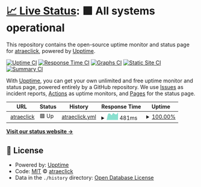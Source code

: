 # [📈 Live Status](https://atraeclick.github.io/status): <!--live status--> **🟩 All systems operational**

This repository contains the open-source uptime monitor and status page for [atraeclick](https://atraeclick.github.io/status), powered by [Upptime](https://github.com/upptime/upptime).

[![Uptime CI](https://github.com/atraeclick/status/workflows/Uptime%20CI/badge.svg)](https://github.com/atraeclick/status/actions?query=workflow%3A%22Uptime+CI%22)
[![Response Time CI](https://github.com/atraeclick/status/workflows/Response%20Time%20CI/badge.svg)](https://github.com/atraeclick/status/actions?query=workflow%3A%22Response+Time+CI%22)
[![Graphs CI](https://github.com/atraeclick/status/workflows/Graphs%20CI/badge.svg)](https://github.com/atraeclick/status/actions?query=workflow%3A%22Graphs+CI%22)
[![Static Site CI](https://github.com/atraeclick/status/workflows/Static%20Site%20CI/badge.svg)](https://github.com/atraeclick/status/actions?query=workflow%3A%22Static+Site+CI%22)
[![Summary CI](https://github.com/atraeclick/status/workflows/Summary%20CI/badge.svg)](https://github.com/atraeclick/status/actions?query=workflow%3A%22Summary+CI%22)

With [Upptime](https://upptime.js.org), you can get your own unlimited and free uptime monitor and status page, powered entirely by a GitHub repository. We use [Issues](https://github.com/atraeclick/status/issues) as incident reports, [Actions](https://github.com/atraeclick/status/actions) as uptime monitors, and [Pages](https://atraeclick.github.io/status) for the status page.

<!--start: status pages-->
<!-- This summary is generated by Upptime (https://github.com/upptime/upptime) -->
<!-- Do not edit this manually, your changes will be overwritten -->
<!-- prettier-ignore -->
| URL | Status | History | Response Time | Uptime |
| --- | ------ | ------- | ------------- | ------ |
| <img alt="" src="https://icons.duckduckgo.com/ip3/atraeclick.com.ico" height="13"> [atraeclick](https://atraeclick.com) | 🟩 Up | [atraeclick.yml](https://github.com/atraeclick/status/commits/HEAD/history/atraeclick.yml) | <details><summary><img alt="Response time graph" src="./graphs/atraeclick/response-time-week.png" height="20"> 481ms</summary><br><a href="https://atraeclick.github.io/status/history/atraeclick"><img alt="Response time 1497" src="https://img.shields.io/endpoint?url=https%3A%2F%2Fraw.githubusercontent.com%2Fatraeclick%2Fstatus%2FHEAD%2Fapi%2Fatraeclick%2Fresponse-time.json"></a><br><a href="https://atraeclick.github.io/status/history/atraeclick"><img alt="24-hour response time 501" src="https://img.shields.io/endpoint?url=https%3A%2F%2Fraw.githubusercontent.com%2Fatraeclick%2Fstatus%2FHEAD%2Fapi%2Fatraeclick%2Fresponse-time-day.json"></a><br><a href="https://atraeclick.github.io/status/history/atraeclick"><img alt="7-day response time 481" src="https://img.shields.io/endpoint?url=https%3A%2F%2Fraw.githubusercontent.com%2Fatraeclick%2Fstatus%2FHEAD%2Fapi%2Fatraeclick%2Fresponse-time-week.json"></a><br><a href="https://atraeclick.github.io/status/history/atraeclick"><img alt="30-day response time 475" src="https://img.shields.io/endpoint?url=https%3A%2F%2Fraw.githubusercontent.com%2Fatraeclick%2Fstatus%2FHEAD%2Fapi%2Fatraeclick%2Fresponse-time-month.json"></a><br><a href="https://atraeclick.github.io/status/history/atraeclick"><img alt="1-year response time 1660" src="https://img.shields.io/endpoint?url=https%3A%2F%2Fraw.githubusercontent.com%2Fatraeclick%2Fstatus%2FHEAD%2Fapi%2Fatraeclick%2Fresponse-time-year.json"></a></details> | <details><summary><a href="https://atraeclick.github.io/status/history/atraeclick">100.00%</a></summary><a href="https://atraeclick.github.io/status/history/atraeclick"><img alt="All-time uptime 67.86%" src="https://img.shields.io/endpoint?url=https%3A%2F%2Fraw.githubusercontent.com%2Fatraeclick%2Fstatus%2FHEAD%2Fapi%2Fatraeclick%2Fuptime.json"></a><br><a href="https://atraeclick.github.io/status/history/atraeclick"><img alt="24-hour uptime 100.00%" src="https://img.shields.io/endpoint?url=https%3A%2F%2Fraw.githubusercontent.com%2Fatraeclick%2Fstatus%2FHEAD%2Fapi%2Fatraeclick%2Fuptime-day.json"></a><br><a href="https://atraeclick.github.io/status/history/atraeclick"><img alt="7-day uptime 100.00%" src="https://img.shields.io/endpoint?url=https%3A%2F%2Fraw.githubusercontent.com%2Fatraeclick%2Fstatus%2FHEAD%2Fapi%2Fatraeclick%2Fuptime-week.json"></a><br><a href="https://atraeclick.github.io/status/history/atraeclick"><img alt="30-day uptime 100.00%" src="https://img.shields.io/endpoint?url=https%3A%2F%2Fraw.githubusercontent.com%2Fatraeclick%2Fstatus%2FHEAD%2Fapi%2Fatraeclick%2Fuptime-month.json"></a><br><a href="https://atraeclick.github.io/status/history/atraeclick"><img alt="1-year uptime 16.10%" src="https://img.shields.io/endpoint?url=https%3A%2F%2Fraw.githubusercontent.com%2Fatraeclick%2Fstatus%2FHEAD%2Fapi%2Fatraeclick%2Fuptime-year.json"></a></details>

<!--end: status pages-->

[**Visit our status website →**](https://atraeclick.github.io/status)

## 📄 License

- Powered by: [Upptime](https://github.com/upptime/upptime)
- Code: [MIT](./LICENSE) © [atraeclick](https://atraeclick.github.io/status)
- Data in the `./history` directory: [Open Database License](https://opendatacommons.org/licenses/odbl/1-0/)

